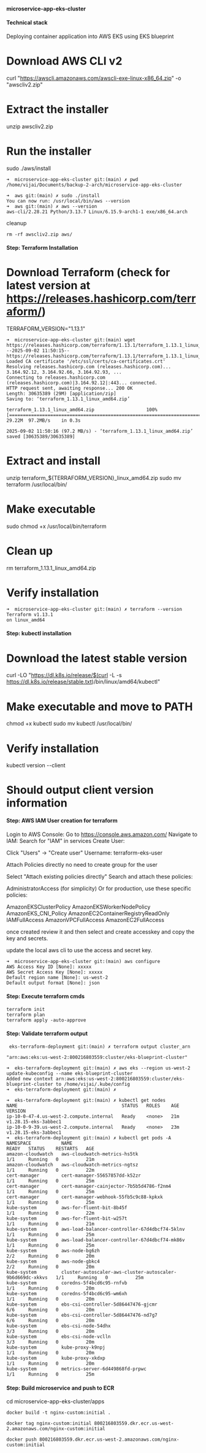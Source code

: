 #### microservice-app-eks-cluster

#### Technical stack 

Deploying container application into AWS EKS using EKS blueprint

# Download AWS CLI v2
curl "https://awscli.amazonaws.com/awscli-exe-linux-x86_64.zip" -o "awscliv2.zip"

# Extract the installer
unzip awscliv2.zip

# Run the installer
sudo ./aws/install


```
➜  microservice-app-eks-cluster git:(main) ✗ pwd
/home/vijai/Documents/backup-2-arch/microservice-app-eks-cluster
```

```
➜  aws git:(main) ✗ sudo ./install
You can now run: /usr/local/bin/aws --version
➜  aws git:(main) ✗ aws --version
aws-cli/2.28.21 Python/3.13.7 Linux/6.15.9-arch1-1 exe/x86_64.arch
```

cleanup

```
rm -rf awscliv2.zip aws/
```


#### Step: Terraform Installation 

# Download Terraform (check for latest version at https://releases.hashicorp.com/terraform/)
TERRAFORM_VERSION="1.13.1"

```
➜  microservice-app-eks-cluster git:(main) wget https://releases.hashicorp.com/terraform/1.13.1/terraform_1.13.1_linux_amd64.zip
--2025-09-02 11:50:15--  https://releases.hashicorp.com/terraform/1.13.1/terraform_1.13.1_linux_amd64.zip
Loaded CA certificate '/etc/ssl/certs/ca-certificates.crt'
Resolving releases.hashicorp.com (releases.hashicorp.com)... 3.164.92.12, 3.164.92.66, 3.164.92.93, ...
Connecting to releases.hashicorp.com (releases.hashicorp.com)|3.164.92.12|:443... connected.
HTTP request sent, awaiting response... 200 OK
Length: 30635389 (29M) [application/zip]
Saving to: ‘terraform_1.13.1_linux_amd64.zip’

terraform_1.13.1_linux_amd64.zip                   100%[==============================================================================================================>]  29.22M  97.2MB/s    in 0.3s    

2025-09-02 11:50:16 (97.2 MB/s) - ‘terraform_1.13.1_linux_amd64.zip’ saved [30635389/30635389]
```


# Extract and install
unzip terraform_${TERRAFORM_VERSION}_linux_amd64.zip
sudo mv terraform /usr/local/bin/

# Make executable
sudo chmod +x /usr/local/bin/terraform

# Clean up
rm terraform_1.13.1_linux_amd64.zip

# Verify installation
```
➜  microservice-app-eks-cluster git:(main) ✗ terraform --version
Terraform v1.13.1
on linux_amd64
```

#### Step: kubectl installation 

# Download the latest stable version
curl -LO "https://dl.k8s.io/release/$(curl -L -s https://dl.k8s.io/release/stable.txt)/bin/linux/amd64/kubectl"

# Make executable and move to PATH
chmod +x kubectl
sudo mv kubectl /usr/local/bin/

# Verify installation
kubectl version --client
# Should output client version information

#### Step: AWS IAM User creation for terraform

Login to AWS Console: Go to https://console.aws.amazon.com/
Navigate to IAM: Search for "IAM" in services
Create User:

Click "Users" → "Create user"
Username: terraform-eks-user

Attach Policies directly no need to create group for the user

Select "Attach existing policies directly"
Search and attach these policies:

AdministratorAccess (for simplicity)
Or for production, use these specific policies:

AmazonEKSClusterPolicy
AmazonEKSWorkerNodePolicy
AmazonEKS_CNI_Policy
AmazonEC2ContainerRegistryReadOnly
IAMFullAccess
AmazonVPCFullAccess
AmazonEC2FullAccess

once created review it and then select and create accesskey and copy the key and secrets.

update the local aws cli to use the access and secret key.

```
➜  microservice-app-eks-cluster git:(main) aws configure
AWS Access Key ID [None]: xxxxx
AWS Secret Access Key [None]: xxxxx
Default region name [None]: us-west-2
Default output format [None]: json
```

#### Step: Execute terraform cmds

```
terraform init 
terraform plan 
terraform apply -auto-approve
```

#### Step: Validate terraform output

```
 eks-terraform-deployment git:(main) ✗ terraform output cluster_arn                                             

"arn:aws:eks:us-west-2:800216803559:cluster/eks-blueprint-cluster"
```

```
➜  eks-terraform-deployment git:(main) ✗ aws eks --region us-west-2 update-kubeconfig --name eks-blueprint-cluster
Added new context arn:aws:eks:us-west-2:800216803559:cluster/eks-blueprint-cluster to /home/vijai/.kube/config
➜  eks-terraform-deployment git:(main) ✗ 
```

```
➜  eks-terraform-deployment git:(main) ✗ kubectl get nodes
NAME                                      STATUS   ROLES    AGE   VERSION
ip-10-0-47-4.us-west-2.compute.internal   Ready    <none>   21m   v1.28.15-eks-3abbec1
ip-10-0-9-39.us-west-2.compute.internal   Ready    <none>   23m   v1.28.15-eks-3abbec1
➜  eks-terraform-deployment git:(main) ✗ kubectl get pods -A
NAMESPACE           NAME                                                        READY   STATUS    RESTARTS   AGE
amazon-cloudwatch   aws-cloudwatch-metrics-hs5tk                                1/1     Running   0          21m
amazon-cloudwatch   aws-cloudwatch-metrics-ngtsz                                1/1     Running   0          22m
cert-manager        cert-manager-55657857dd-k52zr                               1/1     Running   0          25m
cert-manager        cert-manager-cainjector-7b5b5d4786-f2nm4                    1/1     Running   0          25m
cert-manager        cert-manager-webhook-55fb5c9c88-kpkxk                       1/1     Running   0          25m
kube-system         aws-for-fluent-bit-8b45f                                    1/1     Running   0          22m
kube-system         aws-for-fluent-bit-w257t                                    1/1     Running   0          21m
kube-system         aws-load-balancer-controller-67d4dbcf74-5klnv               1/1     Running   0          25m
kube-system         aws-load-balancer-controller-67d4dbcf74-mk86v               1/1     Running   0          25m
kube-system         aws-node-bg6zh                                              2/2     Running   0          20m
kube-system         aws-node-gbkc4                                              2/2     Running   0          20m
kube-system         cluster-autoscaler-aws-cluster-autoscaler-9b6d669dc-xkkvs   1/1     Running   0          25m
kube-system         coredns-5f4bcd6c95-rnfvb                                    1/1     Running   0          20m
kube-system         coredns-5f4bcd6c95-wm6xh                                    1/1     Running   0          20m
kube-system         ebs-csi-controller-5d86447476-gjcmr                         6/6     Running   0          20m
kube-system         ebs-csi-controller-5d86447476-nd7g7                         6/6     Running   0          20m
kube-system         ebs-csi-node-54dhx                                          3/3     Running   0          20m
kube-system         ebs-csi-node-vclln                                          3/3     Running   0          20m
kube-system         kube-proxy-k9npj                                            1/1     Running   0          20m
kube-system         kube-proxy-xkdxp                                            1/1     Running   0          20m
kube-system         metrics-server-6d449868fd-prpwc                             1/1     Running   0          25m
```
#### Step: Build microservice and push to ECR

cd microservice-app-eks-cluster/apps 

```
docker build -t nginx-custom:initial .

docker tag nginx-custom:initial 800216803559.dkr.ecr.us-west-2.amazonaws.com/nginx-custom:initial

docker push 800216803559.dkr.ecr.us-west-2.amazonaws.com/nginx-custom:initial
```
